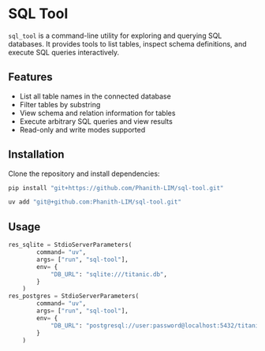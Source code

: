 # SQL Tool

`sql_tool` is a command-line utility for exploring and querying SQL databases. It provides tools to list tables, inspect schema definitions, and execute SQL queries interactively.

## Features

- List all table names in the connected database
- Filter tables by substring
- View schema and relation information for tables
- Execute arbitrary SQL queries and view results
- Read-only and write modes supported

## Installation

Clone the repository and install dependencies:

```sh
pip install "git+https://github.com/Phanith-LIM/sql-tool.git"
```
```sh
uv add "git@+github.com:Phanith-LIM/sql-tool.git"
```
## Usage
```python
res_sqlite = StdioServerParameters(
        command= "uv",
		args= ["run", "sql-tool"],
        env= {
            "DB_URL": "sqlite:///titanic.db",
        }
    )
res_postgres = StdioServerParameters(
        command= "uv",
        args= ["run", "sql-tool"],
        env= {
            "DB_URL": "postgresql://user:password@localhost:5432/titanic",
        }
    )
```